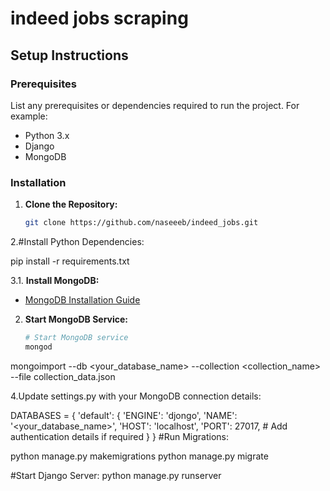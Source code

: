 # indeed jobs scraping


## Setup Instructions

### Prerequisites

List any prerequisites or dependencies required to run the project. For example:
- Python 3.x
- Django
- MongoDB

### Installation

1. **Clone the Repository:**
   ```bash
   git clone https://github.com/naseeeb/indeed_jobs.git

2.#Install Python Dependencies:

pip install -r requirements.txt


3.1. **Install MongoDB:**
   - [MongoDB Installation Guide](https://docs.mongodb.com/manual/installation/)

2. **Start MongoDB Service:**
   ```bash
   # Start MongoDB service
   mongod
mongoimport --db <your_database_name> --collection <collection_name> --file collection_data.json

4.Update settings.py with your MongoDB connection details:

DATABASES = {
    'default': {
        'ENGINE': 'djongo',
        'NAME': '<your_database_name>',
        'HOST': 'localhost',
        'PORT': 27017,
        # Add authentication details if required
    }
}
#Run Migrations:


python manage.py makemigrations
python manage.py migrate

#Start Django Server:
python manage.py runserver
